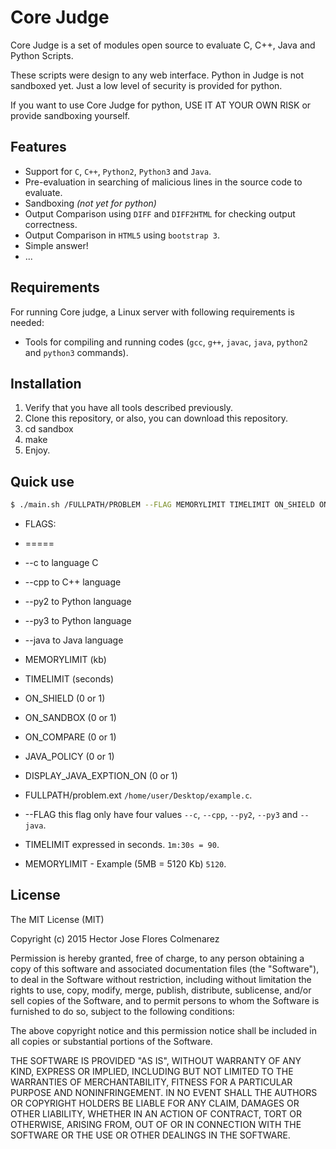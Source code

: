 # Core Judge

Core Judge is a set of modules open source to evaluate C, C++, Java and Python Scripts. 

These scripts were design to any web interface. Python in Judge is not sandboxed yet. Just a low level of security is provided for python.

If you want to use Core Judge for python, USE IT AT YOUR OWN RISK or provide sandboxing yourself.


## Features

  * Support for `C`, `C++`, `Python2`, `Python3` and `Java`.
  * Pre-evaluation in searching of malicious lines in the source code to evaluate.
  * Sandboxing _(not yet for python)_
  * Output Comparison using `DIFF` and `DIFF2HTML` for checking output correctness.
  * Output Comparison in `HTML5` using `bootstrap 3`.
  * Simple answer!
  * ...

## Requirements

For running Core judge, a Linux server with following requirements is needed:

  * Tools for compiling and running codes (`gcc`, `g++`, `javac`, `java`, `python2` and `python3` commands).

## Installation

  1. Verify that you have all tools described previously.
  2. Clone this repository, or also, you can download this repository.
  3. cd sandbox
  4. make 
  3. Enjoy.

## Quick use

```sh
$ ./main.sh /FULLPATH/PROBLEM --FLAG MEMORYLIMIT TIMELIMIT ON_SHIELD ON_SANDBOX ON_COMPARE ON_DIFF2HMTL JAVA_POLICY DISPLAY_JAVA_EXCEPTION_ON
```

* FLAGS:
* =====
* --c to language C
* --cpp to C++ language
* --py2 to Python language
* --py3 to Python language
* --java to Java language

* MEMORYLIMIT (kb)
* TIMELIMIT (seconds)
* ON_SHIELD (0 or 1)
* ON_SANDBOX (0 or 1)
* ON_COMPARE (0 or 1)
* JAVA_POLICY (0 or 1)
* DISPLAY_JAVA_EXPTION_ON (0 or 1)

* FULLPATH/problem.ext `/home/user/Desktop/example.c`.
* --FLAG this flag only have four values `--c`, `--cpp`, `--py2`, `--py3` and `--java`.
* TIMELIMIT expressed in seconds. `1m:30s = 90`.
* MEMORYLIMIT - Example (5MB = 5120 Kb) `5120`.

## License

The MIT License (MIT)

Copyright (c) 2015 Hector Jose Flores Colmenarez

Permission is hereby granted, free of charge, to any person obtaining a copy
of this software and associated documentation files (the "Software"), to deal
in the Software without restriction, including without limitation the rights
to use, copy, modify, merge, publish, distribute, sublicense, and/or sell
copies of the Software, and to permit persons to whom the Software is
furnished to do so, subject to the following conditions:

The above copyright notice and this permission notice shall be included in
all copies or substantial portions of the Software.

THE SOFTWARE IS PROVIDED "AS IS", WITHOUT WARRANTY OF ANY KIND, EXPRESS OR
IMPLIED, INCLUDING BUT NOT LIMITED TO THE WARRANTIES OF MERCHANTABILITY,
FITNESS FOR A PARTICULAR PURPOSE AND NONINFRINGEMENT. IN NO EVENT SHALL THE
AUTHORS OR COPYRIGHT HOLDERS BE LIABLE FOR ANY CLAIM, DAMAGES OR OTHER
LIABILITY, WHETHER IN AN ACTION OF CONTRACT, TORT OR OTHERWISE, ARISING FROM,
OUT OF OR IN CONNECTION WITH THE SOFTWARE OR THE USE OR OTHER DEALINGS IN
THE SOFTWARE.
